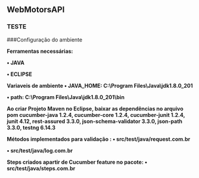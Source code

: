 ## WebMotorsAPI
### TESTE

###Configuração do ambiente

<b>Ferramentas necessárias:

  • JAVA

  • ECLIPSE

<b> Variaveis de ambiente
  • JAVA_HOME: C:\Program Files\Java\jdk1.8.0_201

  • path: C:\Program Files\Java\jdk1.8.0_201\bin

<b>Ao criar Projeto Maven no Eclipse, baixar as dependências no arquivo pom
  cucumber-java 1.2.4, cucumber-core 1.2.4, cucumber-junit 1.2.4, junit 4.12, rest-assured 3.3.0, json-schema-validator 3.3.0, json-path 3.3.0, testng 6.14.3
  

<b>Métodos implementados para validação :
  • src/test/java/request.com.br

  • src/test/java/log.com.br

<b>Steps criados apartir de Cucumber feature no pacote:
  • src/test/java/steps.com.br


  
